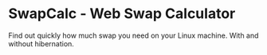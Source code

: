 # SwapCalc - Web Swap Calculator

Find out quickly how much swap you need on your Linux machine. With and without hibernation.
